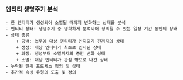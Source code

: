 ### 엔티티 생명주기 분석
    - 한 엔티티가 생성되어 소멸될 때까지 변화하는 상태를 분석
    - 엔티티 상태: 생명주기 중 명확하게 분석되어 정의될 수 있는 일정 기간 동안의 상태
    - 상태 종류
        + 공백: 업무에 대상 엔티티가 인지되기 전까지의 상태
        + 생성: 대상 엔티티가 최초로 인지된 상태
        + 과정: 생성부터 소멸까지의 중간 변화 상태
        + 소멸: 대상 엔티티가 관심 밖으로 나간 상태
    - 누락된 단위 프로세스 정의 및 상태
    - 추가적 속성 유형의 도출 및 정의